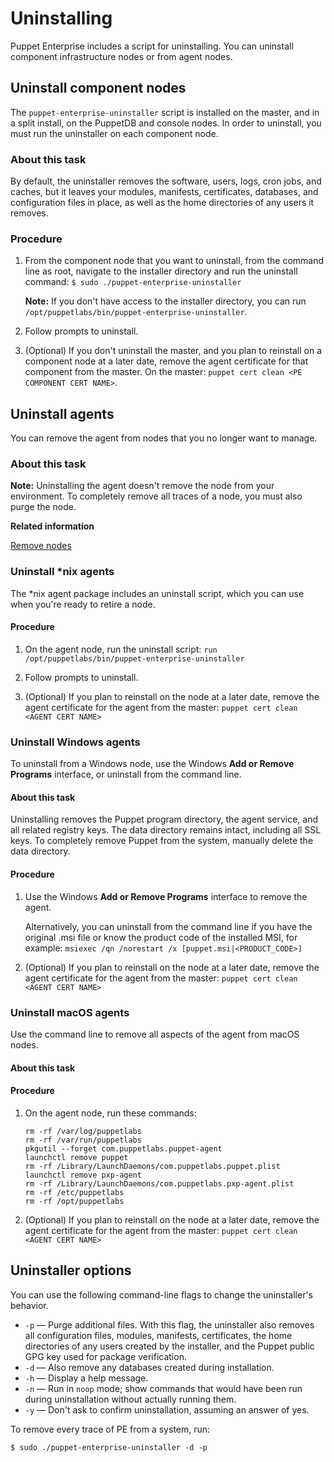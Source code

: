 # Uninstalling

Puppet Enterprise includes a script for uninstalling. You can uninstall component infrastructure nodes or from agent nodes.

## Uninstall component nodes

The `puppet-enterprise-uninstaller` script is installed on the master, and in a split install, on the PuppetDB and console nodes. In order to uninstall, you must run the uninstaller on each component node.

### About this task

By default, the uninstaller removes the software, users, logs, cron jobs, and caches, but it leaves your modules, manifests, certificates, databases, and configuration files in place, as well as the home directories of any users it removes.

### Procedure

1.  From the component node that you want to uninstall, from the command line as root, navigate to the installer directory and run the uninstall command: `$ sudo ./puppet-enterprise-uninstaller`

    **Note:** If you don't have access to the installer directory, you can run `/opt/puppetlabs/bin/puppet-enterprise-uninstaller`.

2.  Follow prompts to uninstall.

3.  \(Optional\) If you don't uninstall the master, and you plan to reinstall on a component node at a later date, remove the agent certificate for that component from the master. On the master: `puppet cert clean <PE COMPONENT CERT NAME>`.


## Uninstall agents

You can remove the agent from nodes that you no longer want to manage.

### About this task

**Note:** Uninstalling the agent doesn't remove the node from your environment. To completely remove all traces of a node, you must also purge the node.

**Related information**  


[Remove nodes](adding_and_removing_nodes.md#)

### Uninstall \*nix agents

The \*nix agent package includes an uninstall script, which you can use when you're ready to retire a node.

#### Procedure

1.  On the agent node, run the uninstall script: `run /opt/puppetlabs/bin/puppet-enterprise-uninstaller`

2.  Follow prompts to uninstall.

3.  \(Optional\) If you plan to reinstall on the node at a later date, remove the agent certificate for the agent from the master: `puppet cert clean <AGENT CERT NAME>`


### Uninstall Windows agents

To uninstall from a Windows node, use the Windows **Add or Remove Programs** interface, or uninstall from the command line.

#### About this task

Uninstalling removes the Puppet program directory, the agent service, and all related registry keys. The data directory remains intact, including all SSL keys. To completely remove Puppet from the system, manually delete the data directory.

#### Procedure

1.  Use the Windows **Add or Remove Programs** interface to remove the agent.

    Alternatively, you can uninstall from the command line if you have the original .msi file or know the product code of the installed MSI, for example: `msiexec /qn /norestart /x [puppet.msi|<PRODUCT_CODE>]`

2.  \(Optional\) If you plan to reinstall on the node at a later date, remove the agent certificate for the agent from the master: `puppet cert clean <AGENT CERT NAME>`


### Uninstall macOS agents

Use the command line to remove all aspects of the agent from macOS nodes.

#### About this task

#### Procedure

1.  On the agent node, run these commands:

    ```
    rm -rf /var/log/puppetlabs
    rm -rf /var/run/puppetlabs
    pkgutil --forget com.puppetlabs.puppet-agent
    launchctl remove puppet
    rm -rf /Library/LaunchDaemons/com.puppetlabs.puppet.plist  
    launchctl remove pxp-agent  
    rm -rf /Library/LaunchDaemons/com.puppetlabs.pxp-agent.plist
    rm -rf /etc/puppetlabs
    rm -rf /opt/puppetlabs
    ```

2.  \(Optional\) If you plan to reinstall on the node at a later date, remove the agent certificate for the agent from the master: `puppet cert clean <AGENT CERT NAME>`


## Uninstaller options

You can use the following command-line flags to change the uninstaller's behavior.

-   `-p` — Purge additional files. With this flag, the uninstaller also removes all configuration files, modules, manifests, certificates, the home directories of any users created by the installer, and the Puppet public GPG key used for package verification.
-   `-d` — Also remove any databases created during installation.
-   `-h` — Display a help message.
-   `-n` — Run in `noop` mode; show commands that would have been run during uninstallation without actually running them.
-   `-y` — Don't ask to confirm uninstallation, assuming an answer of yes.

To remove every trace of PE from a system, run:

```
$ sudo ./puppet-enterprise-uninstaller -d -p
```

